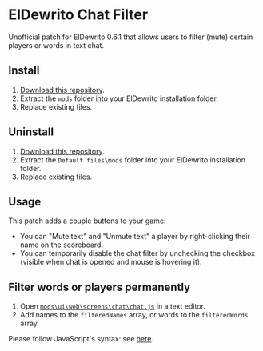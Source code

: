 # ElDewrito Chat Filter

Unofficial patch for ElDewrito 0.6.1 that allows users to filter (mute) certain players or words in text chat.

## Install

1. [Download this repository](https://github.com/Pauwlo/ElDewrito-Chat-Filter/archive/refs/heads/main.zip).
2. Extract the `mods` folder into your ElDewrito installation folder.
3. Replace existing files.

## Uninstall

1. [Download this repository](https://github.com/Pauwlo/ElDewrito-Chat-Filter/archive/refs/heads/main.zip).
2. Extract the `Default files\mods` folder into your ElDewrito installation folder.
3. Replace existing files.

## Usage

This patch adds a couple buttons to your game:

- You can "Mute text" and "Unmute text" a player by right-clicking their name on the scoreboard.
- You can temporarily disable the chat filter by unchecking the checkbox (visible when chat is opened and mouse is hovering it).

## Filter words or players permanently

1. Open [`mods\ui\web\screens\chat\chat.js`](https://github.com/Pauwlo/ElDewrito-Chat-Filter/blob/main/mods/ui/web/screens/chat/chat.js) in a text editor.
2. Add names to the `filteredNames` array, or words to the `filteredWords` array.

Please follow JavaScript's syntax: see [here](https://www.w3schools.com/js/js_arrays.asp).
